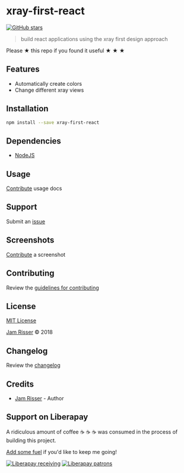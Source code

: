 # xray-first-react

[![GitHub stars](https://img.shields.io/github/stars/codejamninja/xray-first-react.svg?style=social&label=Stars)](https://github.com/codejamninja/xray-first-react)

> build react applications using the xray first design approach

Please ★ this repo if you found it useful ★ ★ ★


## Features

* Automatically create colors
* Change different xray views


## Installation

```sh
npm install --save xray-first-react
```


## Dependencies

* [NodeJS](https://nodejs.org)


## Usage

[Contribute](https://github.com/codejamninja/xray-first-react/blob/master/CONTRIBUTING.md) usage docs


## Support

Submit an [issue](https://github.com/codejamninja/xray-first-react/issues/new)


## Screenshots

[Contribute](https://github.com/codejamninja/xray-first-react/blob/master/CONTRIBUTING.md) a screenshot


## Contributing

Review the [guidelines for contributing](https://github.com/codejamninja/xray-first-react/blob/master/CONTRIBUTING.md)


## License

[MIT License](https://github.com/codejamninja/xray-first-react/blob/master/LICENSE)

[Jam Risser](https://codejam.ninja) © 2018


## Changelog

Review the [changelog](https://github.com/codejamninja/xray-first-react/blob/master/CHANGELOG.md)


## Credits

* [Jam Risser](https://codejam.ninja) - Author


## Support on Liberapay

A ridiculous amount of coffee ☕ ☕ ☕ was consumed in the process of building this project.

[Add some fuel](https://liberapay.com/codejamninja/donate) if you'd like to keep me going!

[![Liberapay receiving](https://img.shields.io/liberapay/receives/codejamninja.svg?style=flat-square)](https://liberapay.com/codejamninja/donate)
[![Liberapay patrons](https://img.shields.io/liberapay/patrons/codejamninja.svg?style=flat-square)](https://liberapay.com/codejamninja/donate)
